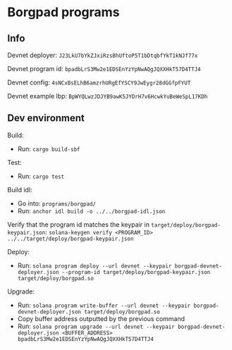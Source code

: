 # Borgpad programs

## Info

Devnet deployer: `J23LkU7bYkZJxiRzsBhUftoP5T1bDtqbfYkT1kNJf77x`

Devnet program id: `bpadbLrS3Mw2e1EDSEnYzYpNwAQgJQXXHkT57D4TTJ4`

Devnet config: `4sNCxBsELhB6amzrhURgEfYSCY9JwEygr28dGGfpFYUT`

Devnet example lbp: `BpWYQLwzJDJYB9awK5JYDrH7v6HcwkYuBeWeSpL17KDh`

## Dev environment

Build: 
- Run: `cargo build-sbf`

Test: 
- Run: `cargo test`

Build idl: 
- Go into: `programs/borgpad/`
- Run: `anchor idl build -o ../../borgpad-idl.json`

Verify that the program id matches the keypair in `target/deploy/borgpad-keypair.json`: `solana-keygen verify <PROGRAM_ID> ../../target/deploy/borgpad-keypair.json`

Deploy:
- Run: `solana program deploy --url devnet --keypair borgpad-devnet-deployer.json --program-id target/deploy/borgpad-keypair.json target/deploy/borgpad.so`

Upgrade:
- Run: `solana program write-buffer --url devnet --keypair borgpad-devnet-deployer.json target/deploy/borgpad.so`
- Copy buffer address outputted by the previous command
- Run: `solana program upgrade --url devnet --keypair borgpad-devnet-deployer.json <BUFFER_ADDRESS> bpadbLrS3Mw2e1EDSEnYzYpNwAQgJQXXHkT57D4TTJ4`
